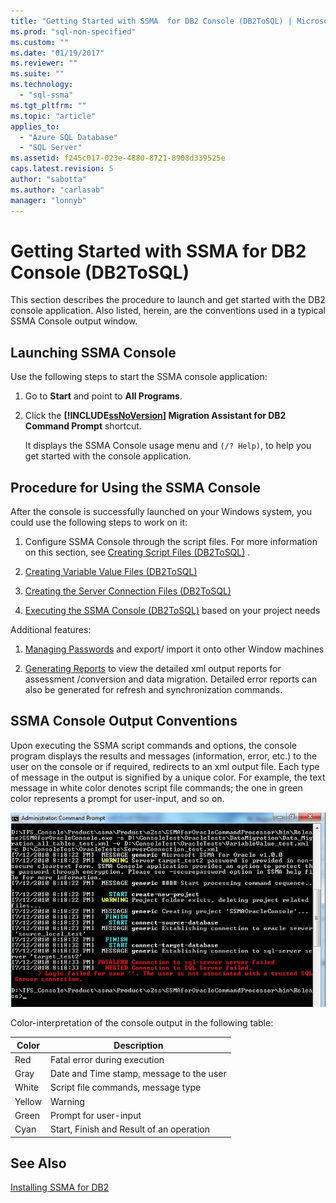 ```yaml
---
title: "Getting Started with SSMA  for DB2 Console (DB2ToSQL) | Microsoft Docs"
ms.prod: "sql-non-specified"
ms.custom: ""
ms.date: "01/19/2017"
ms.reviewer: ""
ms.suite: ""
ms.technology: 
  - "sql-ssma"
ms.tgt_pltfrm: ""
ms.topic: "article"
applies_to: 
  - "Azure SQL Database"
  - "SQL Server"
ms.assetid: f245c017-023e-4880-8721-8908d339525e
caps.latest.revision: 5
author: "sabotta"
ms.author: "carlasab"
manager: "lonnyb"
---
```

# Getting Started with SSMA  for DB2 Console (DB2ToSQL)
This section describes the procedure to launch and get started with the DB2 console application. Also listed, herein, are the conventions used in a typical SSMA Console output window.  
  
## Launching SSMA Console  
Use the following steps to start the SSMA console application:  
  
1.  Go to **Start** and point to **All Programs**.  
  
2.  Click the **[!INCLUDE[ssNoVersion](../../includes/ssnoversion_md.md)] Migration Assistant for DB2 Command Prompt** shortcut.  
  
    It displays the SSMA Console usage menu and `(/? Help)`, to help you get started with the console application.  
  
## Procedure for Using the SSMA Console  
After the console is successfully launched on your Windows system, you could use the following steps to work on it:  
  
1.  Configure SSMA Console through the script files. For more information on this section, see [Creating Script Files &#40;DB2ToSQL&#41;](../../ssma/db2/creating-script-files-db2tosql.md) .  
  
2.  [Creating Variable Value Files &#40;DB2ToSQL&#41;](../../ssma/db2/creating-variable-value-files-db2tosql.md)  
  
3.  [Creating the Server Connection Files &#40;DB2ToSQL&#41;](../../ssma/db2/creating-the-server-connection-files-db2tosql.md)  
  
4.  [Executing the SSMA Console &#40;DB2ToSQL&#41;](../../ssma/db2/executing-the-ssma-console-db2tosql.md) based on your project needs  
  
Additional features:  
  
1.  [Managing Passwords](http://msdn.microsoft.com/en-us/56d546e3-8747-4169-aace-693302667e94) and export/ import it onto other Window machines  
  
2.  [Generating Reports](http://msdn.microsoft.com/en-us/69ef5fd9-190d-4c58-8199-b3f77d5e1883) to view the detailed xml output reports for assessment /conversion and data migration. Detailed error reports can also be generated for refresh and synchronization commands.  
  
## SSMA Console Output Conventions  
Upon executing the SSMA script commands and options, the console program displays the results and messages (information, error, etc.) to the user on the console or if required, redirects to an xml output file. Each type of message in the output is signified by a unique color. For example, the text message in white color denotes script file commands; the one in green color represents a prompt for user-input, and so on.  
  
![SSMA Console Output_Oracle](../../ssma/db2/media/ssmaconsoleoutput_oracle.jpg "SSMA Console Output_Oracle")  
  
Color-interpretation of the console output in the following table:  
  
|Color|Description|  
|---------|---------------|  
|Red|Fatal error during execution|  
|Gray|Date and Time stamp, message to the user|  
|White|Script file commands, message type|  
|Yellow|Warning|  
|Green|Prompt for user-input|  
|Cyan|Start, Finish and Result of an operation|  
  
## See Also  
[Installing SSMA for DB2](http://msdn.microsoft.com/en-us/79fbe8ea-471b-407a-be2a-4100d9b57c61)  
  
